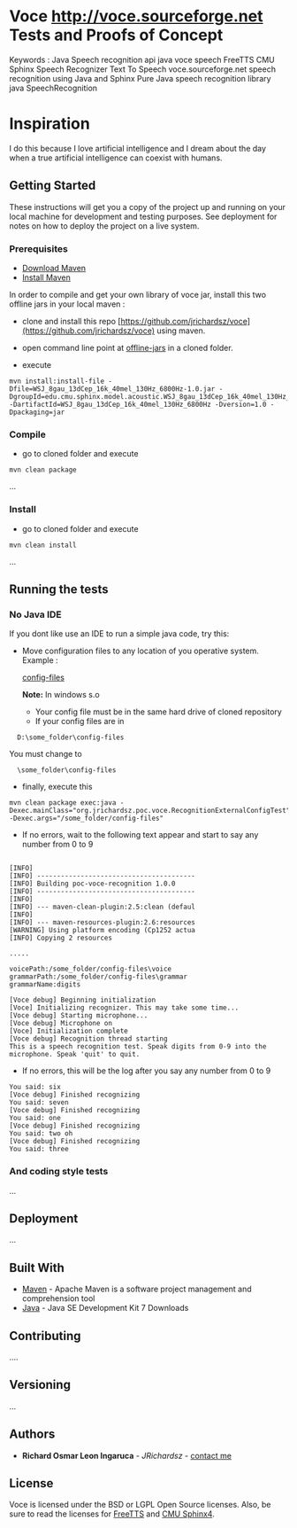 # Voce http://voce.sourceforge.net Tests and Proofs of Concept

Keywords : Java Speech recognition api java voce speech FreeTTS CMU Sphinx Speech Recognizer Text To Speech voce.sourceforge.net speech recognition using Java and Sphinx Pure Java speech recognition library java SpeechRecognition 

# Inspiration

I do this because I love artificial intelligence and I dream about the day when a true artificial intelligence can coexist with humans.

## Getting Started

These instructions will get you a copy of the project up and running on your local machine for development and testing purposes. See deployment for notes on how to deploy the project on a live system.

### Prerequisites

- [Download Maven](http://maven.apache.org/download.cgi)
- [Install Maven](http://maven.apache.org/install.html)

In order to compile and get your own library of voce jar, install this two offline jars in your local maven :

- clone and install this repo [https://github.com/jrichardsz/voce](https://github.com/jrichardsz/voce) using maven.

- open command line point at [offline-jars](https://github.com/jrichardsz/java-speech-recognition-apis/tree/master/voce/offline-jars) in a cloned folder.

- execute


```
mvn install:install-file -Dfile=WSJ_8gau_13dCep_16k_40mel_130Hz_6800Hz-1.0.jar -DgroupId=edu.cmu.sphinx.model.acoustic.WSJ_8gau_13dCep_16k_40mel_130Hz_6800Hz -DartifactId=WSJ_8gau_13dCep_16k_40mel_130Hz_6800Hz -Dversion=1.0 -Dpackaging=jar

```

### Compile

- go to cloned folder and execute

```
mvn clean package
```

...

### Install

- go to cloned folder and execute

```
mvn clean install
```

...


## Running the tests

### No Java IDE

If you dont like use an IDE to run a simple java code, try this:

- Move configuration files to any location of you operative system. Example : 

  [config-files](./voce/config-files)

  **Note:** In windows s.o 
  
  - Your config file must be in the same hard drive of cloned repository
  - If your config files are in
  
```
  D:\some_folder\config-files
```

  You must change to 

```
  \some_folder\config-files
```
  
- finally, execute this

```
mvn clean package exec:java -Dexec.mainClass="org.jrichardsz.poc.voce.RecognitionExternalConfigTest" -Dexec.args="/some_folder/config-files"
```

- If no errors, wait to the following text appear and start to say any number from 0 to 9

```

[INFO]
[INFO] ----------------------------------------
[INFO] Building poc-voce-recognition 1.0.0
[INFO] ----------------------------------------
[INFO]
[INFO] --- maven-clean-plugin:2.5:clean (defaul
[INFO]
[INFO] --- maven-resources-plugin:2.6:resources
[WARNING] Using platform encoding (Cp1252 actua
[INFO] Copying 2 resources

.....

voicePath:/some_folder/config-files\voice
grammarPath:/some_folder/config-files\grammar
grammarName:digits

[Voce debug] Beginning initialization
[Voce] Initializing recognizer. This may take some time...
[Voce debug] Starting microphone...
[Voce debug] Microphone on
[Voce] Initialization complete
[Voce debug] Recognition thread starting
This is a speech recognition test. Speak digits from 0-9 into the microphone. Speak 'quit' to quit.
```

- If no errors, this will be the log after you say any number from 0 to 9

```
You said: six
[Voce debug] Finished recognizing
You said: seven
[Voce debug] Finished recognizing
You said: one
[Voce debug] Finished recognizing
You said: two oh
[Voce debug] Finished recognizing
You said: three
```


### And coding style tests

...


## Deployment

...

## Built With

* [Maven](https://www.apache.org/) - Apache Maven is a software project management and comprehension tool
* [Java](http://www.oracle.com/technetwork/java/javase/downloads/jdk7-downloads-1880260.html) - Java SE Development Kit 7 Downloads

## Contributing

....

## Versioning

...

## Authors

* **Richard Osmar Leon Ingaruca** - *JRichardsz* - [contact me](http://jrichardsz.github.io)

## License

Voce is licensed under the BSD or LGPL Open Source licenses.  Also, be sure to read the licenses for [FreeTTS](http://freetts.sourceforge.net/docs/index.php) and [CMU Sphinx4](http://cmusphinx.sourceforge.net/wiki/tutorialsphinx4).
